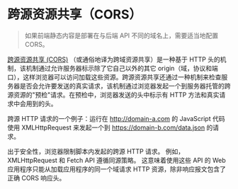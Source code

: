 <!--
 * @Author: Ying Zhang
 * @Date: 2021-12-01 16:59:51
 * @LastEditTime: 2021-12-01 17:00:55
 * @LastEditors: Ying Zhang
 * @Description:
 * @FilePath: /everyday/vue项目打包部署/打包部署前/CORS.md
 * 道阻且长，行则将至
-->

# 跨源资源共享（CORS）

> 如果前端静态内容是部署在与后端 API 不同的域名上，需要适当地配置 CORS。

[跨源资源共享 (CORS)](https://developer.mozilla.org/zh-CN/docs/Web/HTTP/CORS) （或通俗地译为跨域资源共享）是一种基于 HTTP 头的机制，该机制通过允许服务器标示除了它自己以外的其它 origin（域，协议和端口），这样浏览器可以访问加载这些资源。跨源资源共享还通过一种机制来检查服务器是否会允许要发送的真实请求，该机制通过浏览器发起一个到服务器托管的跨源资源的"预检"请求。在预检中，浏览器发送的头中标示有 HTTP 方法和真实请求中会用到的头。

跨源 HTTP 请求的一个例子：运行在 http://domain-a.com 的 JavaScript 代码使用 XMLHttpRequest 来发起一个到 https://domain-b.com/data.json 的请求。

出于安全性，浏览器限制脚本内发起的跨源 HTTP 请求。 例如，XMLHttpRequest 和 Fetch API 遵循同源策略。 这意味着使用这些 API 的 Web 应用程序只能从加载应用程序的同一个域请求 HTTP 资源，除非响应报文包含了正确 CORS 响应头。

